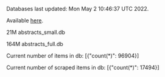 Databases last updated: Mon May  2 10:46:37 UTC 2022. 

Available [here](https://github.com/cbeauhilton/ash-db/releases).


21M	abstracts_small.db

164M	abstracts_full.db

Current number of items in db:
[{"count(*)": 96904}]

Current number of scraped items in db:
[{"count(*)": 17494}]
